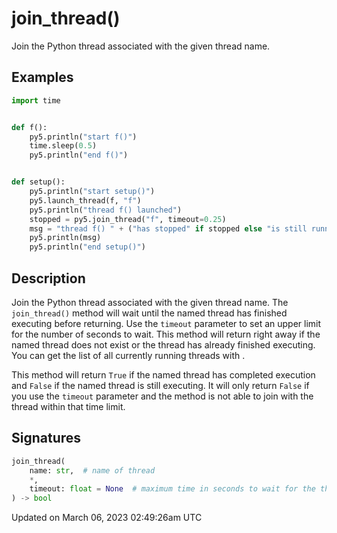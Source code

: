 # join_thread()

Join the Python thread associated with the given thread name.

## Examples

<div class="example-table">

<div class="example-row"><div class="example-cell-image">

</div><div class="example-cell-code">

```python
import time


def f():
    py5.println("start f()")
    time.sleep(0.5)
    py5.println("end f()")


def setup():
    py5.println("start setup()")
    py5.launch_thread(f, "f")
    py5.println("thread f() launched")
    stopped = py5.join_thread("f", timeout=0.25)
    msg = "thread f() " + ("has stopped" if stopped else "is still running")
    py5.println(msg)
    py5.println("end setup()")
```

</div></div>

</div>

## Description

Join the Python thread associated with the given thread name. The `join_thread()` method will wait until the named thread has finished executing before returning. Use the `timeout` parameter to set an upper limit for the number of seconds to wait. This method will return right away if the named thread does not exist or the thread has already finished executing. You can get the list of all currently running threads with [](sketch_list_threads).

This method will return `True` if the named thread has completed execution and `False` if the named thread is still executing. It will only return `False` if you use the `timeout` parameter and the method is not able to join with the thread within that time limit.

## Signatures

```python
join_thread(
    name: str,  # name of thread
    *,
    timeout: float = None  # maximum time in seconds to wait for the thread to join
) -> bool
```

Updated on March 06, 2023 02:49:26am UTC
